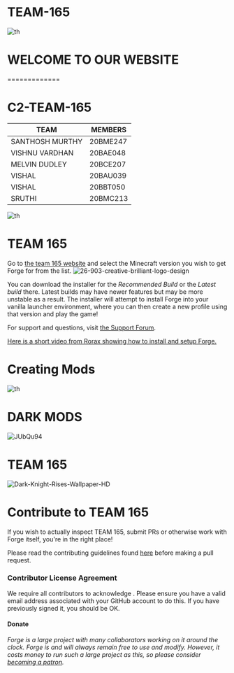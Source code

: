 # TEAM-165

![th](https://user-images.githubusercontent.com/100404698/155689065-ffb392f7-2c90-400a-b841-3c07f15a8427.jpg)
# WELCOME TO OUR WEBSITE 
=============
# C2-TEAM-165 

|    TEAM       |    MEMBERS |
| ------------- | -----------|
|   SANTHOSH MURTHY  |20BME247|
|   VISHNU VARDHAN   |20BAE048|
|   MELVIN DUDLEY    |20BCE207|
|   VISHAL           |20BAU039|
|   VISHAL           |20BBT050|
|   SRUTHI           |20BMC213|

![th](https://user-images.githubusercontent.com/100404698/155754505-ecb523a2-3129-4744-b482-8c1ff5f82b63.jpg)




# TEAM 165

Go to [the team 165 website](https://c2team165.github.io/TEAM-165/)
 and select the Minecraft version you wish to get Forge for from the list.
![26-903-creative-brilliant-logo-design](https://user-images.githubusercontent.com/100404698/155751226-f069a84f-86ca-4198-ac79-b363e10961e5.gif)

You can download the installer for the *Recommended Build* or the
 *Latest build* there. Latest builds may have newer features but may be
 more unstable as a result. The installer will attempt to install Forge
 into your vanilla launcher environment, where you can then create a new
 profile using that version and play the game!
 
For support and questions, visit [the Support Forum](https://www.minecraftforge.net/forum/forum/18-support-bug-reports/).

[Here is a short video from Rorax showing how to install and setup Forge.](https://www.youtube.com/watch?v=lB3ArN_-3Oc)

# Creating Mods
![th](https://user-images.githubusercontent.com/100404698/155752047-7586c34d-9753-40ea-be36-fe9c9e7e7a39.jpg)

# DARK MODS

![JUbQu94](https://user-images.githubusercontent.com/100404698/155752348-61ae637c-bdb6-44b8-b254-ea78417a2088.jpg)


# TEAM 165
![Dark-Knight-Rises-Wallpaper-HD](https://user-images.githubusercontent.com/100404698/155752662-3e37f94c-9fe5-486e-ae7a-6525e5d32aca.jpg)


# Contribute to TEAM 165

If you wish to actually inspect TEAM 165, submit PRs or otherwise work
 with Forge itself, you're in the right place!
 




Please read the contributing guidelines found [here](CONTRIBUTING.md) before making a pull request.

### Contributor License Agreement
We require all contributors to acknowledge . Please ensure you have a valid email address
 associated with your GitHub account to do this. If you have previously
 signed it, you should be OK.

#### Donate
*Forge is a large project with many collaborators working on it around the clock. Forge is and will always remain free to use and modify. However, it costs money to run such a large project as this, so please consider [becoming a patron](https://www.patreon.com/LexManos).*


